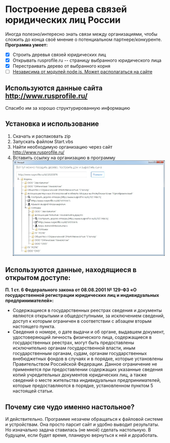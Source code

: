 # Построение дерева связей юридических лиц России

Иногда полезно/интересно знать связи между организациями, чтобы сложить до конца своё мнение о потенциальном партнере/конкуренте. 
**Программа умеет:**
- [x] Строить деревья связей юридических лиц
- [x] Открывать rusprofile.ru -- страницу выбранного юридического лица
- [x] Перестраивать дерево от выбранного корня
- [ ] [Независима от модулей node.js. Может располагаться на сайте ](#Почему-сие-чудо-именно-настольное)

## Используются данные сайта http://www.rusprofile.ru/

Спасибо им за хорошо структурированную информацию

## Установка и использование

1. Скачать и распаковать zip
2. Запускать файлом Start.vbs
3. Найти необходимую организацию через сайт http://www.rusprofile.ru/
4. Вставить ссылку на организацию в программу
![Screenshot](/screenshot.jpg)

## Используются данные, находящиеся в открытом доступе:

**П. 1 ст. 6 Федерального закона от 08.08.2001 № 129-ФЗ «О государственной регистрации юридических лиц и индивидуальных предпринимателей»:**
* Содержащиеся в государственных реестрах сведения и документы являются открытыми и общедоступными, за исключением сведений, доступ к которым ограничен в соответствии с абзацем вторым настоящего пункта.
* Сведения о номере, о дате выдачи и об органе, выдавшем документ, удостоверяющий личность физического лица, содержащиеся в государственных реестрах, могут быть предоставлены исключительно органам государственной власти, иным государственным органам, судам, органам государственных внебюджетных фондов в случаях и в порядке, которые установлены Правительством Российской Федерации. Данное ограничение не применяется при предоставлении содержащих указанные сведения копий учредительных документов юридических лиц, а также сведений о месте жительства индивидуальных предпринимателей, которые предоставляются в порядке, установленном пунктом 5 настоящей статьи.

## Почему сие чудо именно настольное?

И действительно. Программе незачем обращаться к файловой системе и устройствам. Она просто парсит сайт и удобно выводит результаты. Но изначально задача ставилась (не мной) сделать настольную.
В будущем, если будет время, планирую вернуться к ней и доработать.